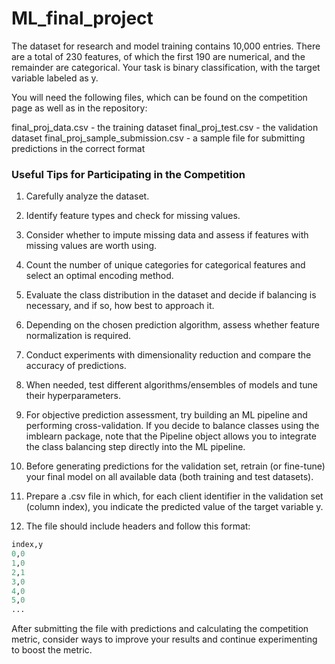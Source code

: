 # ML_final_project

The dataset for research and model training contains 10,000 entries. There are a total of 230 features, of which the first 190 are numerical, and the remainder are categorical. Your task is binary classification, with the target variable labeled as y.

You will need the following files, which can be found on the competition page as well as in the repository:

final_proj_data.csv - the training dataset
final_proj_test.csv - the validation dataset
final_proj_sample_submission.csv - a sample file for submitting predictions in the correct format

### Useful Tips for Participating in the Competition

1. Carefully analyze the dataset.

2. Identify feature types and check for missing values.

3. Consider whether to impute missing data and assess if features with missing values are worth using.

4. Count the number of unique categories for categorical features and select an optimal encoding method.

5. Evaluate the class distribution in the dataset and decide if balancing is necessary, and if so, how best to approach it.

6. Depending on the chosen prediction algorithm, assess whether feature normalization is required.

7. Conduct experiments with dimensionality reduction and compare the accuracy of predictions.

8. When needed, test different algorithms/ensembles of models and tune their hyperparameters.

9. For objective prediction assessment, try building an ML pipeline and performing cross-validation. If you decide to balance classes using the imblearn package, note that the Pipeline object allows you to integrate the class balancing step directly into the ML pipeline.

10. Before generating predictions for the validation set, retrain (or fine-tune) your final model on all available data (both training and test datasets).

11. Prepare a .csv file in which, for each client identifier in the validation set (column index), you indicate the predicted value of the target variable y.

12. The file should include headers and follow this format:

```python
index,y
0,0
1,0
2,1
3,0
4,0
5,0
...
```

After submitting the file with predictions and calculating the competition metric, consider ways to improve your results and continue experimenting to boost the metric.
